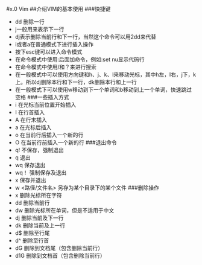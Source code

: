 #x.0 Vim
##介绍VIM的基本使用
###快捷键
* dd 删除一行
* j一般用来表示下一行
* dj表示删除当前行和下一行，当然这个命令可以用2dd来代替
* i或者a在普通模式下进行插入操作
* 按下esc键可以进入命令模式
* 在命令模式中使用:后面加命令，例如:set nu显示代码行
* 在命令模式中使用/和？来进行搜索
* 在一般模式中可以使用方向键和h、j、k、l来移动光标，其中h左，l右，j下，k上。所以dj删除本行和下一行，dk删除本行和上一行
* 在一般模式下可以使用w移动到下一个单词和b移动到上一个单词，快速跳过空格
###一些插入方式
* i 在光标当前位置开始插入
* I 在行首插入
* A 在行末插入
* a 在光标后插入
* o 在当前行后插入一个新的行
* O 在当前行前插入一个新的行
###退出命令
* q! 不保存，强制退出
* q 退出
* wq 保存退出
* wq！ 强制保存及退出
* x 保存并退出
* w <路径/文件名> 另存为某个目录下的某个文件
###删除操作
* x 删除光标所在字符
* dd 删除当前行
* dw 删除光标所在单词，但是不适用于中文
* dj 删除当前及下一行
* dk 删除当前及上一行
* d$ 删除至行尾
* d^ 删除至行首
* dG 删除到文档尾（包含删除当前行）
* d1G 删除到文档首（包含删除当前行）
